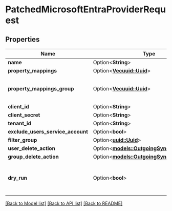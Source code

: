 # PatchedMicrosoftEntraProviderRequest

## Properties

Name | Type | Description | Notes
------------ | ------------- | ------------- | -------------
**name** | Option<**String**> |  | [optional]
**property_mappings** | Option<[**Vec<uuid::Uuid>**](uuid::Uuid.md)> |  | [optional]
**property_mappings_group** | Option<[**Vec<uuid::Uuid>**](uuid::Uuid.md)> | Property mappings used for group creation/updating. | [optional]
**client_id** | Option<**String**> |  | [optional]
**client_secret** | Option<**String**> |  | [optional]
**tenant_id** | Option<**String**> |  | [optional]
**exclude_users_service_account** | Option<**bool**> |  | [optional]
**filter_group** | Option<[**uuid::Uuid**](uuid::Uuid.md)> |  | [optional]
**user_delete_action** | Option<[**models::OutgoingSyncDeleteAction**](OutgoingSyncDeleteAction.md)> |  | [optional]
**group_delete_action** | Option<[**models::OutgoingSyncDeleteAction**](OutgoingSyncDeleteAction.md)> |  | [optional]
**dry_run** | Option<**bool**> | When enabled, provider will not modify or create objects in the remote system. | [optional]

[[Back to Model list]](../README.md#documentation-for-models) [[Back to API list]](../README.md#documentation-for-api-endpoints) [[Back to README]](../README.md)


